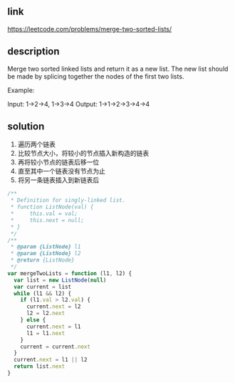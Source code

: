 ## link

https://leetcode.com/problems/merge-two-sorted-lists/

## description

Merge two sorted linked lists and return it as a new list. The new list should be made by splicing together the nodes of the first two lists.

Example:

Input: 1->2->4, 1->3->4
Output: 1->1->2->3->4->4

## solution

1. 遍历两个链表
2. 比较节点大小，将较小的节点插入新构造的链表
3. 再将较小节点的链表后移一位
4. 直至其中一个链表没有节点为止
5. 将另一条链表插入到新链表后

```javascript
/**
 * Definition for singly-linked list.
 * function ListNode(val) {
 *     this.val = val;
 *     this.next = null;
 * }
 */
/**
 * @param {ListNode} l1
 * @param {ListNode} l2
 * @return {ListNode}
 */
var mergeTwoLists = function (l1, l2) {
  var list = new ListNode(null)
  var current = list
  while (l1 && l2) {
    if (l1.val > l2.val) {
      current.next = l2
      l2 = l2.next  
    } else {
      current.next = l1
      l1 = l1.next  
    }   
    current = current.next  
  }
  current.next = l1 || l2  
  return list.next    
}
```